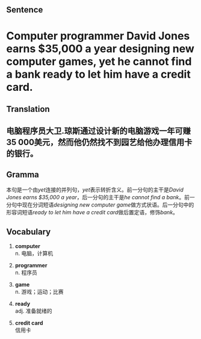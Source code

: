 ## Sentence

<h1>Computer programmer David Jones earns $35,000 a year designing new computer games, yet he cannot find a bank ready to let him have a credit card.</h1>

## Translation

<h2>电脑程序员大卫.琼斯通过设计新的电脑游戏一年可赚35 000美元，然而他仍然找不到园艺给他办理信用卡的银行。</h2>

## Gramma     

本句是一个由*yet*连接的并列句，*yet*表示转折含义。前一分句的主干是*David Jones earns $35,000 a year*，后一分句的主干是*he cannot find a bank*。前一分句中现在分词短语*designing new computer game*做方式状语。后一分句中的形容词短语*ready to let him have a credit card*做后置定语，修饰*bank*。      


## Vocabulary   

1. **computer**      
n. 电脑，计算机       

2. **programmer**       
n. 程序员        

3. **game**         
n. 游戏；运动；比赛       

4. **ready**       
adj. 准备就绪的        

5. **credit card**       
信用卡       
